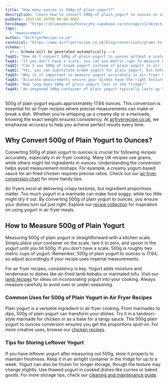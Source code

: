 ```yaml
---
title: "How many ounces is 500g of plain yogurt?"
description: "Learn how to convert 500g of plain yogurt to ounces in seconds. Perfect for air fryer recipes and precise measurements. Get the exact conversion now!"
pubDate: 2025-08-10T00:00:00.000Z
heroImage: "https://klueoymssxwfnxsvcyhv.supabase.co/storage/v1/object/public/Shmucket/how-many-ounces-is-500g-plain-yogurt.webp"
tags:
  - "measurement"
author: "AirFryerRecipe.co.uk"
canonical: "https://www.airfryerrecipe.co.uk/blog/conversions/grams-to-ounces/how-many-ounces-is-500g-plain-yogurt"
schema: |
  <!-- Schema will be generated automatically -->
faqQ1: "How do I convert 500g of plain yogurt to ounces without a scale?"
faqA1: "If you don’t have a scale, you can use metric cups to measure 500g of plain yogurt. Roughly, 500g equals two metric cups. For ounces, this translates to approximately 17.64 oz. Keep in mind that cup measurements can vary slightly, so a scale is more accurate."
faqQ2: "Can I use 500g of Greek yogurt instead of plain yogurt in air fryer recipes?"
faqA2: "Yes, you can substitute Greek yogurt for plain yogurt, but note that Greek yogurt is thicker. You might need to adjust the quantity slightly or thin it with a bit of water or milk. The 500g to ounces conversion remains the same at 17.64 oz."
faqQ3: "Why is it important to measure yogurt accurately in air fryer recipes?"
faqA3: "Accurate measurements ensure your dishes have the right texture and flavour. Too much yogurt can make food soggy, while too little might result in dryness. Converting 500g of plain yogurt to ounces (17.64 oz) helps maintain recipe precision, especially for marinades and sauces."
faqQ4: "How long does 500g of plain yogurt last in the fridge?"
faqA4: "An unopened 500g container of plain yogurt typically lasts up to two weeks in the fridge. Once opened, it’s best used within a week. Always check for signs of spoilage, like mould or an off smell, before using. Proper storage in an airtight container helps extend freshness."
---
```

<p>500g of plain yogurt equals approximately 17.64 ounces. This conversion is essential for air fryer recipes where precise measurements can make or break a dish. Whether you're whipping up a creamy dip or a marinade, knowing the exact weight ensures consistency. At <a href=https://www.airfryerrecipe.co.uk/>airfryerrecipe.co.uk</a>, we emphasise accuracy to help you achieve perfect results every time.</p>

<h2>Why Convert 500g of Plain Yogurt to Ounces?</h2>
<p>Converting 500g of plain yogurt to ounces is crucial for following recipes accurately, especially in air fryer cooking. Many UK recipes use grams, while others might list ingredients in ounces. Understanding the conversion helps avoid measurement mishaps. For example, a creamy yogurt-based sauce for air-fried chicken requires precise ratios. Check out our <a href=https://www.airfryerrecipe.co.uk/air-fryer-conversion-chart>air fryer conversion chart</a> for more handy tips.</p>
<p>Air fryers excel at delivering crispy textures, but ingredient proportions matter. Too much yogurt in a marinade can make food soggy, while too little might dry it out. By converting 500g of plain yogurt to ounces, you ensure your dishes turn out just right. Explore our <a href=https://www.airfryerrecipe.co.uk/recipes>recipe collection</a> for inspiration on using yogurt in air fryer meals.</p>

<h2>How to Measure 500g of Plain Yogurt</h2>
<p>Measuring 500g of plain yogurt is straightforward with a kitchen scale. Simply place your container on the scale, tare it to zero, and spoon in the yogurt until you hit 500g. If you don’t have a scale, 500g is roughly two metric cups of yogurt. Remember, 500g of plain yogurt to ounces is 17.64, so adjust accordingly if your recipe uses imperial measurements.</p>
<p>For air fryer recipes, consistency is key. Yogurt adds moisture and tenderness to dishes like air-fried lamb kebabs or marinated tofu. Visit our <a href=https://www.airfryerrecipe.co.uk/recipe-category/lamb>lamb recipes</a> for ideas on incorporating yogurt into your cooking. Always measure carefully to avoid over or under-seasoning.</p>

<h3>Common Uses for 500g of Plain Yogurt in Air Fryer Recipes</h3>
<p>Plain yogurt is a versatile ingredient in air fryer cooking. From marinades to dips, 500g of plain yogurt can transform your dishes. Try it in a tandoori-style marinade for chicken or as a base for a tangy sauce. The 500g plain yogurt to ounces conversion ensures you get the proportions spot-on. For more creative uses, browse our <a href=https://www.airfryerrecipe.co.uk/recipe-category/chicken>chicken recipes</a>.</p>

<h3>Tips for Storing Leftover Yogurt</h3>
<p>If you have leftover yogurt after measuring out 500g, store it properly to maintain freshness. Keep it in an airtight container in the fridge for up to a week. Yogurt can also be frozen for longer storage, though the texture may change slightly. Use thawed yogurt in cooked dishes like curries or baked goods. For more storage tips, check our <a href=https://www.airfryerrecipe.co.uk/air-fryer-cleaner>cleaning and maintenance guide</a>.</p>
